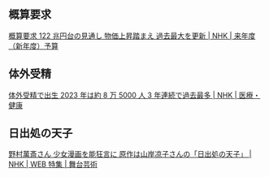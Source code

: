 ## 概算要求

[概算要求 122 兆円台の見通し 物価上昇踏まえ 過去最大を更新 | NHK | 来年度（新年度）予算](https://www3.nhk.or.jp/news/html/20250829/k10014906791000.html)

## 体外受精

[体外受精で出生 2023 年は約 8 万 5000 人 3 年連続で過去最多 | NHK | 医療・健康](https://www3.nhk.or.jp/news/html/20250829/k10014907041000.html)

## 日出処の天子

[野村萬斎さん 少女漫画を能狂言に 原作は山岸凉子さんの「日出処の天子」 | NHK | WEB 特集 | 舞台芸術](https://www3.nhk.or.jp/news/html/20250830/k10014902451000.html)
